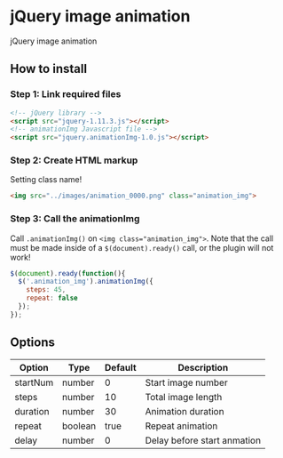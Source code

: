 # jQuery image animation

jQuery image animation

## How to install

### Step 1: Link required files

```html
<!-- jQuery library -->
<script src="jquery-1.11.3.js"></script>
<!-- animationImg Javascript file -->
<script src="jquery.animationImg-1.0.js"></script>
```

### Step 2: Create HTML markup

Setting class name!

```html
<img src="../images/animation_0000.png" class="animation_img">
```

### Step 3: Call the animationImg

Call `.animationImg()` on `<img class="animation_img">`. Note that the call must be made inside of a `$(document).ready()` call, or the plugin will not work!

```javascript
$(document).ready(function(){
  $('.animation_img').animationImg({
    steps: 45,
    repeat: false
  });
});
```

## Options

|Option   |Type     |Default|Description                  |
|---------|---------|-------|-----------------------------|
|startNum |number   |0      |Start image number           |
|steps    |number   |10     |Total image length           |
|duration |number   |30     |Animation duration           |
|repeat   |boolean  |true   |Repeat animation             |
|delay    |number   |0      |Delay before start anmation  |

